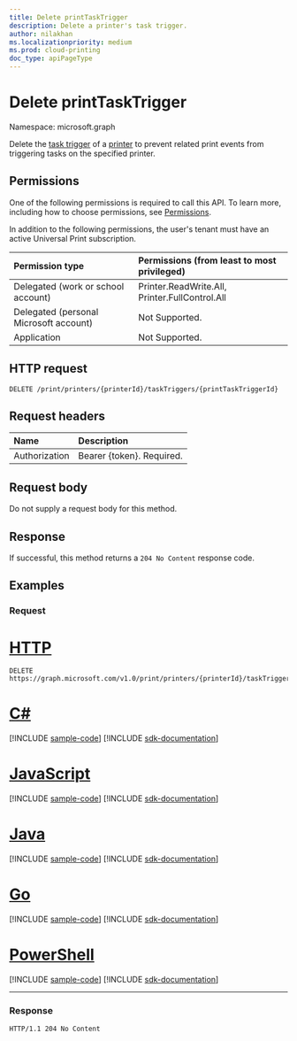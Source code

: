 ```yaml
---
title: Delete printTaskTrigger
description: Delete a printer's task trigger.
author: nilakhan
ms.localizationpriority: medium
ms.prod: cloud-printing
doc_type: apiPageType
---
```


# Delete printTaskTrigger
Namespace: microsoft.graph

Delete the [task trigger](../resources/printtasktrigger.md) of a [printer](../resources/printer.md) to prevent related print events from triggering tasks on the specified printer.

## Permissions
One of the following permissions is required to call this API. To learn more, including how to choose permissions, see [Permissions](/graph/permissions-reference).

In addition to the following permissions, the user's tenant must have an active Universal Print subscription.

|Permission type | Permissions (from least to most privileged) |
|:---------------|:--------------------------------------------|
|Delegated (work or school account)| Printer.ReadWrite.All, Printer.FullControl.All |
|Delegated (personal Microsoft account)|Not Supported.|
|Application|Not Supported.|

## HTTP request

<!-- {
  "blockType": "ignored"
}
-->
``` http
DELETE /print/printers/{printerId}/taskTriggers/{printTaskTriggerId}
```

## Request headers
|Name|Description|
|:---|:---|
|Authorization|Bearer {token}. Required.|

## Request body
Do not supply a request body for this method.

## Response

If successful, this method returns a `204 No Content` response code.

## Examples

### Request

# [HTTP](#tab/http)
<!-- {
  "blockType": "request",
  "name": "delete_printtasktrigger"
}
-->
``` http
DELETE https://graph.microsoft.com/v1.0/print/printers/{printerId}/taskTriggers/{printTaskTriggerId}
```

# [C#](#tab/csharp)
[!INCLUDE [sample-code](../includes/snippets/csharp/delete-printtasktrigger-csharp-snippets.md)]
[!INCLUDE [sdk-documentation](../includes/snippets/snippets-sdk-documentation-link.md)]

# [JavaScript](#tab/javascript)
[!INCLUDE [sample-code](../includes/snippets/javascript/delete-printtasktrigger-javascript-snippets.md)]
[!INCLUDE [sdk-documentation](../includes/snippets/snippets-sdk-documentation-link.md)]

# [Java](#tab/java)
[!INCLUDE [sample-code](../includes/snippets/java/delete-printtasktrigger-java-snippets.md)]
[!INCLUDE [sdk-documentation](../includes/snippets/snippets-sdk-documentation-link.md)]

# [Go](#tab/go)
[!INCLUDE [sample-code](../includes/snippets/go/delete-printtasktrigger-go-snippets.md)]
[!INCLUDE [sdk-documentation](../includes/snippets/snippets-sdk-documentation-link.md)]

# [PowerShell](#tab/powershell)
[!INCLUDE [sample-code](../includes/snippets/powershell/delete-printtasktrigger-powershell-snippets.md)]
[!INCLUDE [sdk-documentation](../includes/snippets/snippets-sdk-documentation-link.md)]

---


### Response

<!-- {
  "blockType": "response",
  "truncated": true
}
-->
``` http
HTTP/1.1 204 No Content
```

